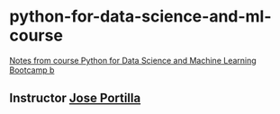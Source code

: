 # python-for-data-science-and-ml-course
[Notes from course Python for Data Science and Machine Learning Bootcamp b](https://www.udemy.com/course/python-for-data-science-and-machine-learning-bootcamp) 
## Instructor [Jose Portilla](https://www.udemy.com/user/joseportilla/)
